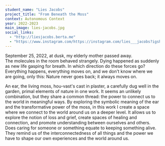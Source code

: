 ```yaml
---
student_name: "Lies Jacobs"
project_title: "From Beneath the Moss"
context: Autonomous Context
year: 2022-2023
main_image: lies-jacobs.jpg
social_links:
  - "http://liesjacobs.berta.me"
  - "https://www.instagram.com/https://instagram.com/lies___jacobs?igshid=YmMyMTA2M2Y="
---
```

September 25, 2022, at dusk, my elderly mother passed away.    
The molecules in the room behaved strangely. Dying happened as suddenly as new life gasping for breath. In which direction do these forces go? Everything happens, everything moves on, and we don't know where we are going, only this:  Nature never goes back; it always moves on.
 


An ear, the living moss, hou-vast's cast in plaster, a carefully dug well in the garden, primal elements of nature in one work. It seems an unlikely combination, but they share a common thread: the power to connect us to the world in meaningful ways. By exploring the symbolic meaning of the ear and the transformative power of the moss, in this work I create a space where we connect to the world around us on a deeper level. It allows us to explore the notion of loss and grief, create spaces of healing and connection, and promote understanding between ourselves and others. Does caring for someone or something equate to keeping something alive. They remind us of the interconnectedness of all things and the power we have to shape our own experiences and the world around us.
